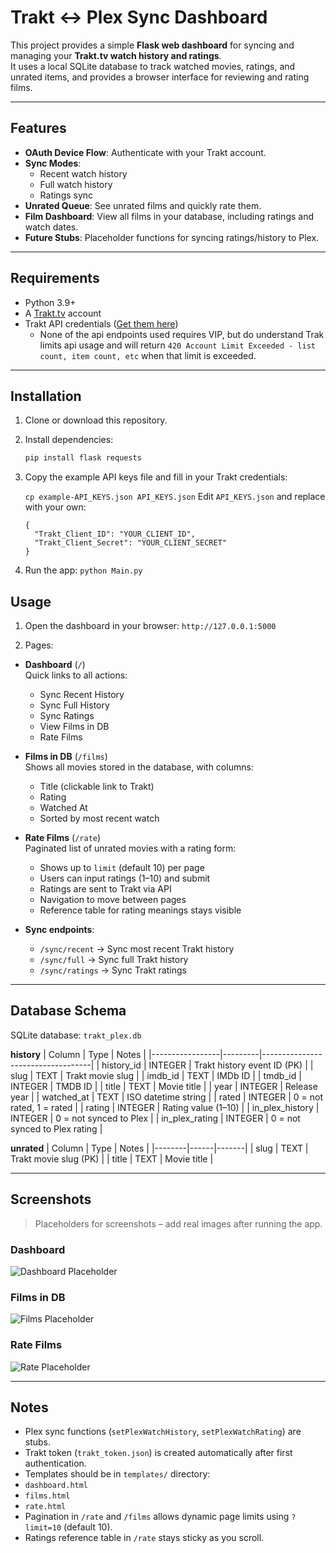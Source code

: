 # Trakt ↔ Plex Sync Dashboard

This project provides a simple **Flask web dashboard** for syncing and managing your **Trakt.tv watch history and ratings**.  
It uses a local SQLite database to track watched movies, ratings, and unrated items, and provides a browser interface for reviewing and rating films.

---

## Features

- **OAuth Device Flow**: Authenticate with your Trakt account.  
- **Sync Modes**:  
  - Recent watch history  
  - Full watch history  
  - Ratings sync  
- **Unrated Queue**: See unrated films and quickly rate them.  
- **Film Dashboard**: View all films in your database, including ratings and watch dates.  
- **Future Stubs**: Placeholder functions for syncing ratings/history to Plex.

---

## Requirements

- Python 3.9+  
- A [Trakt.tv](https://trakt.tv) account  
- Trakt API credentials ([Get them here](https://trakt.tv/oauth/applications))
    - None of the api endpoints used requires VIP, but do understand Trak limits api usage and will return `420	Account Limit Exceeded - list count, item count, etc` when that limit is exceeded. 

---

## Installation

1. Clone or download this repository.  

2. Install dependencies:
   ```bash
   pip install flask requests
3. Copy the example API keys file and fill in your Trakt credentials:
  
    ```cp example-API_KEYS.json API_KEYS.json```
    Edit `API_KEYS.json` and replace with your own:
    ```
    {
      "Trakt_Client_ID": "YOUR_CLIENT_ID",
      "Trakt_Client_Secret": "YOUR_CLIENT_SECRET"
    }
    ```
4. Run the app:
   ```python Main.py```

## Usage

1. Open the dashboard in your browser:
   `http://127.0.0.1:5000`

2. Pages:

- **Dashboard** (`/`)  
  Quick links to all actions:
  - Sync Recent History
  - Sync Full History
  - Sync Ratings
  - View Films in DB
  - Rate Films

- **Films in DB** (`/films`)  
  Shows all movies stored in the database, with columns:
  - Title (clickable link to Trakt)
  - Rating
  - Watched At
  - Sorted by most recent watch

- **Rate Films** (`/rate`)  
  Paginated list of unrated movies with a rating form:
  - Shows up to `limit` (default 10) per page
  - Users can input ratings (1–10) and submit
  - Ratings are sent to Trakt via API
  - Navigation to move between pages
  - Reference table for rating meanings stays visible

- **Sync endpoints**:
  - `/sync/recent` → Sync most recent Trakt history  
  - `/sync/full` → Sync full Trakt history  
  - `/sync/ratings` → Sync Trakt ratings  

---

## Database Schema

SQLite database: `trakt_plex.db`

**history**
| Column          | Type    | Notes                             |
|-----------------|---------|-----------------------------------|
| history_id      | INTEGER | Trakt history event ID (PK)       |
| slug            | TEXT    | Trakt movie slug                  |
| imdb_id         | TEXT    | IMDb ID                           |
| tmdb_id         | INTEGER | TMDB ID                           |
| title           | TEXT    | Movie title                       |
| year            | INTEGER | Release year                      |
| watched_at      | TEXT    | ISO datetime string               |
| rated           | INTEGER | 0 = not rated, 1 = rated          |
| rating          | INTEGER | Rating value (1–10)               |
| in_plex_history | INTEGER | 0 = not synced to Plex            |
| in_plex_rating  | INTEGER | 0 = not synced to Plex rating     |

**unrated**
| Column | Type | Notes |
|--------|------|-------|
| slug   | TEXT | Trakt movie slug (PK) |
| title  | TEXT | Movie title |

---

## Screenshots

> Placeholders for screenshots – add real images after running the app.

### Dashboard
![Dashboard Placeholder](imgs/dashboard.png)

### Films in DB
![Films Placeholder](imgs/films.png)

### Rate Films
![Rate Placeholder](imgs/rate.png)

---

## Notes

- Plex sync functions (`setPlexWatchHistory`, `setPlexWatchRating`) are stubs.  
- Trakt token (`trakt_token.json`) is created automatically after first authentication.  
- Templates should be in `templates/` directory:  
- `dashboard.html`  
- `films.html`  
- `rate.html`  
- Pagination in `/rate` and `/films` allows dynamic page limits using `?limit=10` (default 10).  
- Ratings reference table in `/rate` stays sticky as you scroll.  
